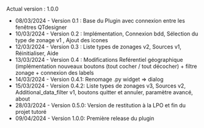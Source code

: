 Actual version : 1.0.0

* 08/03/2024 - Version 0.1 : Base du Plugin avec connexion entre les fenêtres QTdesigner 
* 10/03/2024 - Version 0.2 : Implémentation, Connexion bdd, Sélection du type de zonage v1 , Ajout des icones
* 12/03/2024 - Version 0.3 : Liste types de zonages v2, Sources v1, Réinitialiser, Aide
* 13/03/2024 - Version 0.4 : Modifications Reférentiel géographique (implémentation nouveaux boutons (tout cocher / tout décocher) + filtre zonage + connexion des labels
* 14/03/2024 - Version 0.4.1: Renomage .py widget => dialog
* 15/03/2024 - Version 0.4.2: Liste types de zonages v3, Sources v2, Additional_data_filter v1, boutons quitter et annuler, paramètre avancé, about
* 28/03/2024 - Version 0.5.0: Version de restitution à la LPO et fin du projet tutoré
* 09/04/2024 - Version 1.0.0: Première release du plugin

